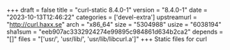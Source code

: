 +++
draft = false
title = "curl-static 8.4.0-1"
version = "8.4.0-1"
date = "2023-10-13T12:46:22"
categories = ['devel-extra']
upstreamurl = "http://curl.haxx.se"
arch = "x86_64"
size = "5304988"
usize = "6038194"
sha1sum = "eeb907ac3332924274e99895c984861d634b2ca2"
depends = "[]"
files = "['usr/', 'usr/lib/', 'usr/lib/libcurl.a']"
+++
Static files for curl